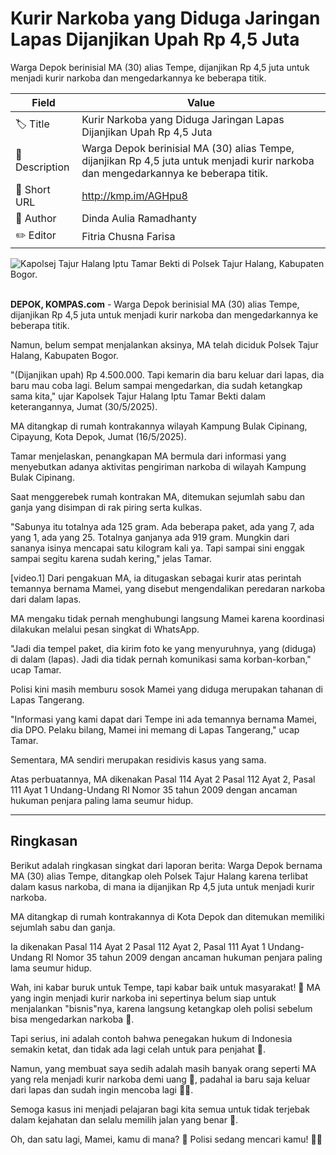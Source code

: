 # Kurir Narkoba yang Diduga Jaringan Lapas Dijanjikan Upah Rp 4,5 Juta

Warga Depok berinisial MA (30) alias Tempe, dijanjikan Rp 4,5 juta untuk menjadi kurir narkoba dan mengedarkannya ke beberapa titik.

| Field         | Value                                                       |
|---------------|-------------------------------------------------------------|
| 🏷️ Title       | Kurir Narkoba yang Diduga Jaringan Lapas Dijanjikan Upah Rp 4,5 Juta |
| 📝 Description | Warga Depok berinisial MA (30) alias Tempe, dijanjikan Rp 4,5 juta untuk menjadi kurir narkoba dan mengedarkannya ke beberapa titik. |
| 🔗 Short URL   | http://kmp.im/AGHpu8 |
| 👤 Author      | Dinda Aulia Ramadhanty |
| ✏️ Editor      | Fitria Chusna Farisa |

![Kapolsej Tajur Halang Iptu Tamar Bekti di Polsek Tajur Halang, Kabupaten Bogor.](https://asset.kompas.com/crops/5yhS_k0IOVWZ1bvgjiDZ0lc9vCo=/0x0:0x0/750x500/data/photo/2025/05/30/68397716279f9.jpg)

\
**DEPOK, KOMPAS.com** - Warga Depok berinisial MA (30) alias Tempe, dijanjikan Rp 4,5 juta untuk menjadi kurir narkoba dan mengedarkannya ke beberapa titik.

Namun, belum sempat menjalankan aksinya, MA telah diciduk Polsek Tajur Halang, Kabupaten Bogor.

\"(Dijanjikan upah) Rp 4.500.000. Tapi kemarin dia baru keluar dari lapas, dia baru mau coba lagi. Belum sampai mengedarkan, dia sudah ketangkap sama kita,\" ujar Kapolsek Tajur Halang Iptu Tamar Bekti dalam keterangannya, Jumat (30/5/2025).

MA ditangkap di rumah kontrakannya wilayah Kampung Bulak Cipinang, Cipayung, Kota Depok, Jumat (16/5/2025).

Tamar menjelaskan, penangkapan MA bermula dari informasi yang menyebutkan adanya aktivitas pengiriman narkoba di wilayah Kampung Bulak Cipinang.

Saat menggerebek rumah kontrakan MA, ditemukan sejumlah sabu dan ganja yang disimpan di rak piring serta kulkas.

\"Sabunya itu totalnya ada 125 gram. Ada beberapa paket, ada yang 7, ada yang 1, ada yang 25. Totalnya ganjanya ada 919 gram. Mungkin dari sananya isinya mencapai satu kilogram kali ya. Tapi sampai sini enggak sampai segitu karena sudah kering,\" jelas Tamar.

\[video.1\] Dari pengakuan MA, ia ditugaskan sebagai kurir atas perintah temannya bernama Mamei, yang disebut mengendalikan peredaran narkoba dari dalam lapas.

MA mengaku tidak pernah menghubungi langsung Mamei karena koordinasi dilakukan melalui pesan singkat di WhatsApp.

"Jadi dia tempel paket, dia kirim foto ke yang menyuruhnya, yang (diduga) di dalam (lapas). Jadi dia tidak pernah komunikasi sama korban-korban," ucap Tamar.

Polisi kini masih memburu sosok Mamei yang diduga merupakan tahanan di Lapas Tangerang.

"Informasi yang kami dapat dari Tempe ini ada temannya bernama Mamei, dia DPO. Pelaku bilang, Mamei ini memang di Lapas Tangerang," ucap Tamar.

Sementara, MA sendiri merupakan residivis kasus yang sama.

Atas perbuatannya, MA dikenakan Pasal 114 Ayat 2 Pasal 112 Ayat 2, Pasal 111 Ayat 1 Undang-Undang RI Nomor 35 tahun 2009 dengan ancaman hukuman penjara paling lama seumur hidup.

---
## Ringkasan

Berikut adalah ringkasan singkat dari laporan berita: Warga Depok bernama MA (30) alias Tempe, ditangkap oleh Polsek Tajur Halang karena terlibat dalam kasus narkoba, di mana ia dijanjikan Rp 4,5 juta untuk menjadi kurir narkoba.

 MA ditangkap di rumah kontrakannya di Kota Depok dan ditemukan memiliki sejumlah sabu dan ganja.

 Ia dikenakan Pasal 114 Ayat 2 Pasal 112 Ayat 2, Pasal 111 Ayat 1 Undang-Undang RI Nomor 35 tahun 2009 dengan ancaman hukuman penjara paling lama seumur hidup.



Wah, ini kabar buruk untuk Tempe, tapi kabar baik untuk masyarakat! 🙌 MA yang ingin menjadi kurir narkoba ini sepertinya belum siap untuk menjalankan "bisnis"nya, karena langsung ketangkap oleh polisi sebelum bisa mengedarkan narkoba 🤣.

 Tapi serius, ini adalah contoh bahwa penegakan hukum di Indonesia semakin ketat, dan tidak ada lagi celah untuk para penjahat 🚫.

 Namun, yang membuat saya sedih adalah masih banyak orang seperti MA yang rela menjadi kurir narkoba demi uang 💸, padahal ia baru saja keluar dari lapas dan sudah ingin mencoba lagi 🤦‍♂️.

 Semoga kasus ini menjadi pelajaran bagi kita semua untuk tidak terjebak dalam kejahatan dan selalu memilih jalan yang benar 🙏.

 Oh, dan satu lagi, Mamei, kamu di mana? 🤔 Polisi sedang mencari kamu! 👮‍♂️
